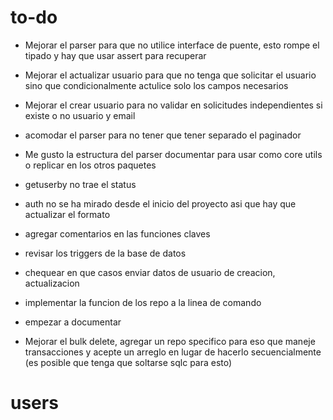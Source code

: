 # to-do

- Mejorar el parser para que no utilice interface de puente, esto rompe el tipado y hay que usar assert para recuperar

- Mejorar el actualizar usuario para que no tenga que solicitar el usuario sino que condicionalmente actulice solo los campos necesarios

- Mejorar el crear usuario para no validar en solicitudes independientes si existe o no usuario y email

- acomodar el parser para no tener que tener separado el paginador

- Me gusto la estructura del parser documentar para usar como core utils o replicar en los otros paquetes

- getuserby no trae el status

- auth no se ha mirado desde el inicio del proyecto asi que hay que actualizar el formato

- agregar comentarios en las funciones claves

- revisar los triggers de la base de datos

- chequear en que casos enviar datos de usuario de creacion, actualizacion

- implementar la funcion de los repo a la linea de comando

- empezar a documentar

- Mejorar el bulk delete, agregar un repo specifico para eso que maneje transacciones y acepte un arreglo en lugar de hacerlo secuencialmente (es posible que tenga que soltarse sqlc para esto)
# users
